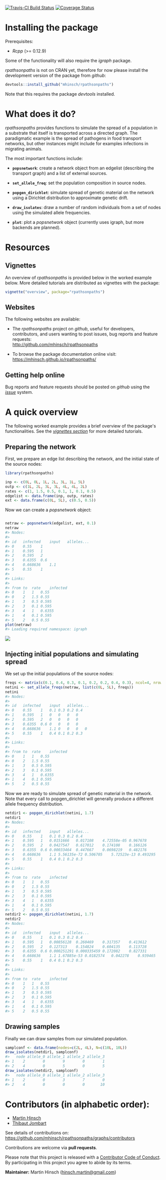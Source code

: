 
[![Travis-CI Build Status](https://travis-ci.org/mhinsch/rpathsonpaths.svg?branch=master)](https://travis-ci.org/mhinsch/rpathsonpaths) [![Coverage Status](https://codecov.io/github/mhinsch/rpathsonpaths/coverage.svg?branch=master)](https://codecov.io/github/mhinsch/rpathsonpaths?branch=master)

Installing the package
======================

Prerequisites:

-   *Rcpp* (&gt;= 0.12.9)

Some of the functionality will also require the *igraph* package.

*rpathsonpaths* is not on CRAN yet, therefore for now please install the development version of the package from *github*:

``` r
devtools::install_github("mhinsch/rpathsonpaths")
```

Note that this requires the package *devtools* installed.

What does it do?
================

*rpathsonpaths* provides functions to simulate the spread of a population in a substrate that itself is transported across a directed graph. The paradigmatic example is the spread of pathogens in food transport networks, but other instances might include for examples infections in migrating animals.

The most important functions include:

-   **`popsnetwork`**: create a network object from an edgelist (describing the transport graph) and a list of external sources.

-   **`set_allele_freq`**: set the population composition in source nodes.

-   **`popgen_dirichlet`**: simulate spread of genetic material on the network using a Dirichlet distribution to approximate genetic drift.

-   **`draw_isolates`**: draw a number of random individuals from a set of nodes using the simulated allele frequencies.

-   **`plot`**: plot a *popsnetwork* object (currently uses igraph, but more backends are planned).

Resources
=========

Vignettes
---------

An overview of *rpathsonpaths* is provided below in the worked example below. More detailed tutorials are distributed as vignettes with the package:

``` r
vignette("overview", package="rpathsonpaths")
```

Websites
--------

The following websites are available:

-   The *rpathsonpaths* project on *github*, useful for developers, contributors, and users wanting to post issues, bug reports and feature requests: <br> <http://github.com/mhinsch/rpathsonpaths>

-   To browse the package documentation online visit: <br> <https://mhinsch.github.io/rpathsonpaths/>

Getting help online
-------------------

Bug reports and feature requests should be posted on *github* using the [*issue*](http://github.com/mhinsch/rpathsonpaths/issues) system.

A quick overview
================

The following worked example provides a brief overview of the package's functionalities. See the [*vignettes section*](#vignettes) for more detailed tutorials.

Preparing the network
---------------------

First, we prepare an edge list describing the network, and the initial state of the source nodes:

``` r
library(rpathsonpaths)

inp <- c(0L, 0L, 1L, 2L, 3L, 1L, 5L)
outp <- c(1L, 2L, 3L, 3L, 4L, 4L, 2L)
rates <- c(1, 1.5, 0.5, 0.1, 1, 0.1, 0.5)
edgelist <- data.frame(inp, outp, rates)
ext <- data.frame(c(0L, 5L), c(0.5, 0.5))
```

Now we can create a *popsnetwork* object:

``` r

netraw <- popsnetwork(edgelist, ext, 0.1)
netraw
#> Nodes:
#> 
#> id   infected    input   alleles...
#> 0    0.55    1
#> 1    0.595   1
#> 2    0.595   2
#> 3    0.6355  0.6
#> 4    0.668636    1.1
#> 5    0.55    1
#> 
#> Links:
#> 
#> from to  rate    infected
#> 0    1   1   0.55
#> 0    2   1.5 0.55
#> 1    3   0.5 0.595
#> 2    3   0.1 0.595
#> 3    4   1   0.6355
#> 1    4   0.1 0.595
#> 5    2   0.5 0.55
plot(netraw)
#> Loading required namespace: igraph
```

![](figs/popsnetwork-1.png)

Injecting initial populations and simulating spread
---------------------------------------------------

We set up the initial populations of the source nodes:

``` r
freqs <- matrix(c(0.1, 0.4, 0.3, 0.1, 0.2, 0.2, 0.4, 0.3), ncol=4, nrow=2)
netini <- set_allele_freqs(netraw, list(c(0L, 5L), freqs))
netini
#> Nodes:
#> 
#> id   infected    input   alleles...
#> 0    0.55    1   0.1 0.3 0.2 0.4
#> 1    0.595   1   0   0   0   0
#> 2    0.595   2   0   0   0   0
#> 3    0.6355  0.6 0   0   0   0
#> 4    0.668636    1.1 0   0   0   0
#> 5    0.55    1   0.4 0.1 0.2 0.3
#> 
#> Links:
#> 
#> from to  rate    infected
#> 0    1   1   0.55
#> 0    2   1.5 0.55
#> 1    3   0.5 0.595
#> 2    3   0.1 0.595
#> 3    4   1   0.6355
#> 1    4   0.1 0.595
#> 5    2   0.5 0.55
```

Now we are ready to simulate spread of genetic material in the network. Note that every call to popgen\_dirichlet will generally produce a different allele frequency distribution.

``` r
netdir1 <- popgen_dirichlet(netini, 1.7)
netdir1
#> Nodes:
#> 
#> id   infected    input   alleles...
#> 0    0.55    1   0.1 0.3 0.2 0.4
#> 1    0.595   1   0.0151666   0.017108    4.72558e-05 0.967678
#> 2    0.595   2   0.0427547   0.617012    0.174108    0.166126
#> 3    0.6355  0.6 0.00033464  0.447667    0.0698219   0.482176
#> 4    0.668636    1.1 5.56135e-72 0.506705    5.72523e-13 0.493295
#> 5    0.55    1   0.4 0.1 0.2 0.3
#> 
#> Links:
#> 
#> from to  rate    infected
#> 0    1   1   0.55
#> 0    2   1.5 0.55
#> 1    3   0.5 0.595
#> 2    3   0.1 0.595
#> 3    4   1   0.6355
#> 1    4   0.1 0.595
#> 5    2   0.5 0.55
netdir2 <- popgen_dirichlet(netini, 1.7)
netdir2
#> Nodes:
#> 
#> id   infected    input   alleles...
#> 0    0.55    1   0.1 0.3 0.2 0.4
#> 1    0.595   1   0.00856128  0.260469    0.317357    0.413612
#> 2    0.595   2   0.127313    0.154824    0.604135    0.113728
#> 3    0.6355  0.6 0.000251291 0.000335459 0.172082    0.827331
#> 4    0.668636    1.1 1.67885e-53 0.0182574   0.042278    0.939465
#> 5    0.55    1   0.4 0.1 0.2 0.3
#> 
#> Links:
#> 
#> from to  rate    infected
#> 0    1   1   0.55
#> 0    2   1.5 0.55
#> 1    3   0.5 0.595
#> 2    3   0.1 0.595
#> 3    4   1   0.6355
#> 1    4   0.1 0.595
#> 5    2   0.5 0.55
```

Drawing samples
---------------

Finally we can draw samples from our simulated population.

``` r
samplconf <- data.frame(nodes=c(2L, 4L), N=c(10L, 10L))
draw_isolates(netdir1, samplconf)
#>   node allele_0 allele_1 allele_2 allele_3
#> 1    2        0        9        0        1
#> 2    4        0        5        0        5
draw_isolates(netdir2, samplconf)
#>   node allele_0 allele_1 allele_2 allele_3
#> 1    2        0        3        7        0
#> 2    4        0        0        0       10
```

Contributors (in alphabetic order):
===================================

-   [Martin Hinsch](https://github.com/mhinsch)
-   [Thibaut Jombart](https://github.com/thibautjombart)

See details of contributions on: <br> <https://github.com/mhinsch/rpathsonpaths/graphs/contributors>

Contributions are welcome via **pull requests**.

Please note that this project is released with a [Contributor Code of Conduct](CONDUCT.md). By participating in this project you agree to abide by its terms.

**Maintainer:** Martin Hinsch (<hinsch.martin@gmail.com>)

